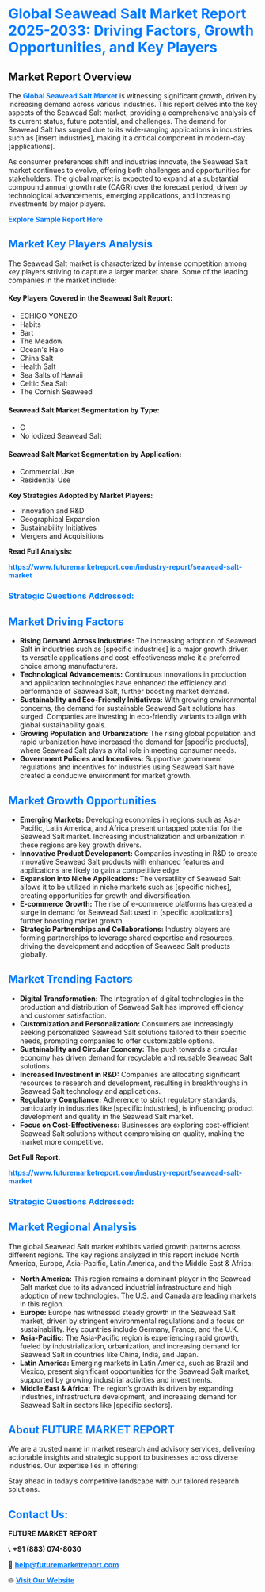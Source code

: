 <h1 style="color: #007BFF;">Global Seawead Salt Market Report 2025-2033: Driving Factors, Growth Opportunities, and Key Players</h1>

<section id="overview">
<h2>Market Report Overview</h2>
<p>The <a href="https://www.futuremarketreport.com/industry-report/seawead-salt-market" style="color: #007BFF; text-decoration: none;"><strong>Global Seawead Salt Market</strong></a> is witnessing significant growth, driven by increasing demand across various industries. This report delves into the key aspects of the Seawead Salt market, providing a comprehensive analysis of its current status, future potential, and challenges. The demand for Seawead Salt has surged due to its wide-ranging applications in industries such as [insert industries], making it a critical component in modern-day [applications].</p>
<p>As consumer preferences shift and industries innovate, the Seawead Salt market continues to evolve, offering both challenges and opportunities for stakeholders. The global market is expected to expand at a substantial compound annual growth rate (CAGR) over the forecast period, driven by technological advancements, emerging applications, and increasing investments by major players.</p>
</section>

<section id="overview">
<p><a href="https://www.futuremarketreport.com/request-sample/reportId=103121" style="color: #007BFF; text-decoration: none;"><strong>Explore Sample Report Here</strong></a></p>
</section>

<section id="key-players">
<h2 style="color: #007BFF;">Market Key Players Analysis</h2>
<p>The Seawead Salt market is characterized by intense competition among key players striving to capture a larger market share. Some of the leading companies in the market include:</p>
<h4>Key Players Covered in the Seawead Salt Report:</h4>
<ul><li>ECHIGO YONEZO</li><li>Habits</li><li>Bart</li><li>The Meadow</li><li>Ocean&#039;s Halo</li><li>China Salt</li><li>Health Salt</li><li>Sea Salts of Hawaii</li><li>Celtic Sea Salt</li><li>The Cornish Seaweed</li></ul>
<h4>Seawead Salt Market Segmentation by Type:</h4>
<ul><li>C</li><li>No iodized Seawead Salt</li></ul>

<h4>Seawead Salt Market Segmentation by Application:</h4>
<ul><li>Commercial Use</li><li>Residential Use</li></ul>
<p><strong>Key Strategies Adopted by Market Players:</strong></p>
<ul>
<li>Innovation and R&D</li>
<li>Geographical Expansion</li>
<li>Sustainability Initiatives</li>
<li>Mergers and Acquisitions</li>
</ul>
</section>

<section>
<p><strong>Read Full Analysis: </strong></p><a href="https://www.futuremarketreport.com/industry-report/seawead-salt-market" style="color: #007BFF; text-decoration: none;"><strong>https://www.futuremarketreport.com/industry-report/seawead-salt-market</strong></a>
<h3 style="color: #007BFF;">Strategic Questions Addressed:</h3>
</section>

<section id="driving-factors">
<h2 style="color: #007BFF;">Market Driving Factors</h2>
<ul>
<li><strong>Rising Demand Across Industries:</strong> The increasing adoption of Seawead Salt in industries such as [specific industries] is a major growth driver. Its versatile applications and cost-effectiveness make it a preferred choice among manufacturers.</li>
<li><strong>Technological Advancements:</strong> Continuous innovations in production and application technologies have enhanced the efficiency and performance of Seawead Salt, further boosting market demand.</li>
<li><strong>Sustainability and Eco-Friendly Initiatives:</strong> With growing environmental concerns, the demand for sustainable Seawead Salt solutions has surged. Companies are investing in eco-friendly variants to align with global sustainability goals.</li>
<li><strong>Growing Population and Urbanization:</strong> The rising global population and rapid urbanization have increased the demand for [specific products], where Seawead Salt plays a vital role in meeting consumer needs.</li>
<li><strong>Government Policies and Incentives:</strong> Supportive government regulations and incentives for industries using Seawead Salt have created a conducive environment for market growth.</li>
</ul>
</section>

<section id="growth-opportunities">
<h2 style="color: #007BFF;">Market Growth Opportunities</h2>
<ul>
<li><strong>Emerging Markets:</strong> Developing economies in regions such as Asia-Pacific, Latin America, and Africa present untapped potential for the Seawead Salt market. Increasing industrialization and urbanization in these regions are key growth drivers.</li>
<li><strong>Innovative Product Development:</strong> Companies investing in R&D to create innovative Seawead Salt products with enhanced features and applications are likely to gain a competitive edge.</li>
<li><strong>Expansion into Niche Applications:</strong> The versatility of Seawead Salt allows it to be utilized in niche markets such as [specific niches], creating opportunities for growth and diversification.</li>
<li><strong>E-commerce Growth:</strong> The rise of e-commerce platforms has created a surge in demand for Seawead Salt used in [specific applications], further boosting market growth.</li>
<li><strong>Strategic Partnerships and Collaborations:</strong> Industry players are forming partnerships to leverage shared expertise and resources, driving the development and adoption of Seawead Salt products globally.</li>
</ul>
</section>

<section id="trending-factors">
<h2 style="color: #007BFF;">Market Trending Factors</h2>
<ul>
<li><strong>Digital Transformation:</strong> The integration of digital technologies in the production and distribution of Seawead Salt has improved efficiency and customer satisfaction.</li>
<li><strong>Customization and Personalization:</strong> Consumers are increasingly seeking personalized Seawead Salt solutions tailored to their specific needs, prompting companies to offer customizable options.</li>
<li><strong>Sustainability and Circular Economy:</strong> The push towards a circular economy has driven demand for recyclable and reusable Seawead Salt solutions.</li>
<li><strong>Increased Investment in R&D:</strong> Companies are allocating significant resources to research and development, resulting in breakthroughs in Seawead Salt technology and applications.</li>
<li><strong>Regulatory Compliance:</strong> Adherence to strict regulatory standards, particularly in industries like [specific industries], is influencing product development and quality in the Seawead Salt market.</li>
<li><strong>Focus on Cost-Effectiveness:</strong> Businesses are exploring cost-efficient Seawead Salt solutions without compromising on quality, making the market more competitive.</li>
</ul>
</section>

<section>
<p><strong>Get Full Report: </strong></p><a href="https://www.futuremarketreport.com/industry-report/seawead-salt-market" style="color: #007BFF; text-decoration: none;"><strong>https://www.futuremarketreport.com/industry-report/seawead-salt-market</strong></a>
<h3 style="color: #007BFF;">Strategic Questions Addressed:</h3>
</section>


<section id="regional-analysis">
<h2 style="color: #007BFF;">Market Regional Analysis</h2>
<p>The global Seawead Salt market exhibits varied growth patterns across different regions. The key regions analyzed in this report include North America, Europe, Asia-Pacific, Latin America, and the Middle East & Africa:</p>
<ul>
<li><strong>North America:</strong> This region remains a dominant player in the Seawead Salt market due to its advanced industrial infrastructure and high adoption of new technologies. The U.S. and Canada are leading markets in this region.</li>
<li><strong>Europe:</strong> Europe has witnessed steady growth in the Seawead Salt market, driven by stringent environmental regulations and a focus on sustainability. Key countries include Germany, France, and the U.K.</li>
<li><strong>Asia-Pacific:</strong> The Asia-Pacific region is experiencing rapid growth, fueled by industrialization, urbanization, and increasing demand for Seawead Salt in countries like China, India, and Japan.</li>
<li><strong>Latin America:</strong> Emerging markets in Latin America, such as Brazil and Mexico, present significant opportunities for the Seawead Salt market, supported by growing industrial activities and investments.</li>
<li><strong>Middle East & Africa:</strong> The region’s growth is driven by expanding industries, infrastructure development, and increasing demand for Seawead Salt in sectors like [specific sectors].</li>
</ul>
</section>

<footer>
<h2 style="color: #007BFF;">About FUTURE MARKET REPORT</h2>
<p>We are a trusted name in market research and advisory services, delivering actionable insights and strategic support to businesses across diverse industries. Our expertise lies in offering:</p>

<p>Stay ahead in today’s competitive landscape with our tailored research solutions.</p>

<h2 style="color: #007BFF;">Contact Us:</h2>
<p><strong>FUTURE MARKET REPORT</strong></p>
<p>📞 <strong>+91 (883) 074-8030</strong></p>
<p>📧 <strong><a href="mailto:help@futuremarketreport.com" style="color: #007BFF;">help@futuremarketreport.com</a></strong></p>
<p>🌐 <strong><a href="https://www.futuremarketreport.com/" style="color: #007BFF;">Visit Our Website</a></strong></p>
</footer>